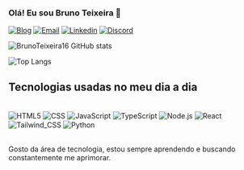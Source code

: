 ### Olá! Eu sou Bruno Teixeira 👋

[![Blog](https://img.shields.io/website?label=newagesystem.com&style=for-the-badge&url=https://brunodev.com/)](https://newagesystem.com)
[![Email](https://img.shields.io/badge/Gmail-D14836?style=for-the-badge&logo=gmail&logoColor=white)](mailto:brunonogueira28012005@gmail.com)
[![Linkedin](https://img.shields.io/badge/LinkedIn-0077B5?style=for-the-badge&logo=linkedin&logoColor=white)](https://www.linkedin.com/in/bruno-teixeira-nogueira-09477a2b2/)
[![Discord](https://img.shields.io/badge/Discord-7289DA?style=for-the-badge&logo=discord&logoColor=white)](https://discordapp.com/users/724340833708671027)

![BrunoTeixeira16 GitHub stats](https://github-readme-stats.vercel.app/api?username=brunoteixeira16&show_icons=true&theme=radical&locale=pt-br)

![Top Langs](https://github-readme-stats.vercel.app/api/top-langs/?username=brunoteixeira16&hide_progress=true)

## Tecnologias usadas no meu dia a dia

<div style="display: inline_block"><br/>
    <img align="center" alt="HTML5" src="https://img.shields.io/badge/HTML5-E34F26?style=for-the-badge&logo=html5&logoColor=white"/>
    <img align="center" alt="CSS" src="https://img.shields.io/badge/CSS3-1572B6?style=for-the-badge&logo=css3&logoColor=white"/>
    <img align="center" alt="JavaScript" src="https://img.shields.io/badge/JavaScript-F7DF1E?style=for-the-badge&logo=javascript&logoColor=black"/>
    <img align="center" alt="TypeScript" src="https://img.shields.io/badge/TypeScript-007ACC?style=for-the-badge&logo=typescript&logoColor=white"/>
    <img align="center" alt="Node.js" src="https://img.shields.io/badge/Node.js-43853D?style=for-the-badge&logo=node.js&logoColor=white"/>
    <img align="center" alt="React" src="https://img.shields.io/badge/React-20232A?style=for-the-badge&logo=react&logoColor=61DAFB"/>
    <img align="center" alt="Tailwind_CSS" src="https://img.shields.io/badge/Tailwind_CSS-38B2AC?style=for-the-badge&logo=tailwind-css&logoColor=white"/>
    <img align="center" alt="Python" src="https://img.shields.io/badge/Python-14354C?style=for-the-badge&logo=python&logoColor=white"/>
</div><br/>

Gosto da área de tecnologia, estou sempre aprendendo e buscando constantemente me aprimorar.
